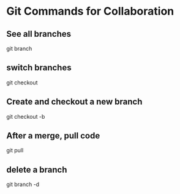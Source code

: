 # Git Commands for Collaboration

## See all branches
git branch

## switch branches
git checkout <branch-name>

## Create and checkout a new branch
git checkout -b <branch-name>

## After a merge, pull code
git pull

## delete a branch
git branch -d <branch-name>